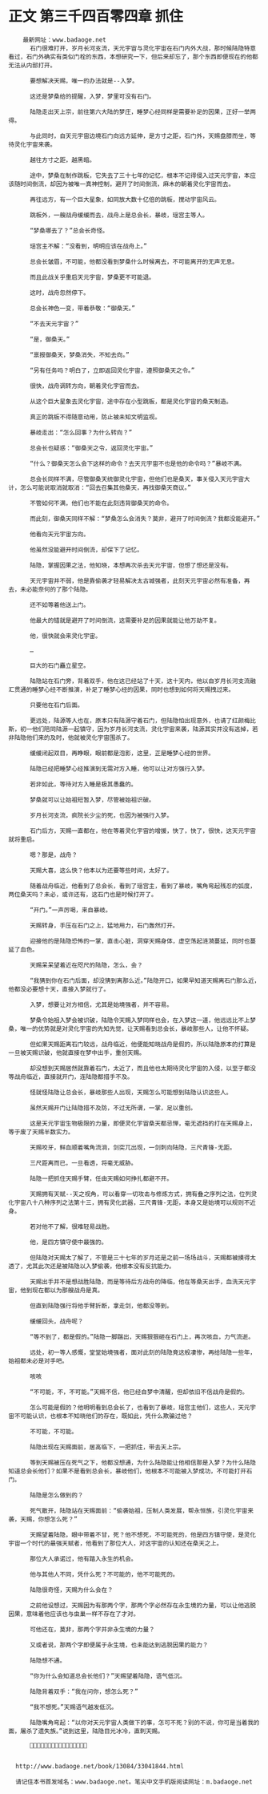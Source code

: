 # 正文 第三千四百零四章 抓住
        最新网址：www.badaoge.net
          石门很难打开，岁月长河支流，天元宇宙与灵化宇宙在石门内外大战，那时候陆隐特意看过，石门外确实有类似门栓的东西，本想研究一下，但后来却忘了，那个东西即便现在的他都无法从内部打开。
      
          要想解决天赐，唯一的办法就是--入梦。
      
          这还是梦桑给的提醒，入梦，梦里可没有石门。
      
          陆隐走出天上宗，前往第六大陆的梦庄，睡梦心经同样是需要补足的因果，正好一举两得。
      
          与此同时，自天元宇宙边境石门向远方延伸，是方寸之距，石门外，天赐盘膝而坐，等待灵化宇宙来袭。
      
          越往方寸之距，越黑暗。
      
          途中，梦桑在制作跳板，它失去了三十七年的记忆，根本不记得侵入过天元宇宙，本应该随时间倒流，却因为被唯一真神控制，避开了时间倒流，麻木的朝着灵化宇宙而去。
      
          再往远方，有一个巨大星象，如同放大数十亿倍的跳板，搅动宇宙风云。
      
          跳板外，一艘战舟缓缓而去，战舟上是总会长，暴岐，瑶宫主等人。
      
          “梦桑哪去了？”总会长奇怪。
      
          瑶宫主不解：“没看到，明明应该在战舟上。”
      
          总会长皱眉，不可能，他都没看到梦桑什么时候离去，不可能离开的无声无息。
      
          而且此战关乎重启天元宇宙，梦桑更不可能退。
      
          这时，战舟忽然停下。
      
          总会长神色一变，带着恭敬：“御桑天。”
      
          “不去天元宇宙？”
      
          “是，御桑天。”
      
          “禀报御桑天，梦桑消失，不知去向。”
      
          “另有任务吗？明白了，立即返回灵化宇宙，遵照御桑天之令。”
      
          很快，战舟调转方向，朝着灵化宇宙而去。
      
          从这个巨大星象去灵化宇宙，途中存在小型跳板，都是灵化宇宙的桑天制造。
      
          真正的跳板不得随意动用，防止被未知文明监视。
      
          暴岐走出：“怎么回事？为什么转向？”
      
          总会长也疑惑：“御桑天之令，返回灵化宇宙。”
      
          “什么？御桑天怎么会下这样的命令？去天元宇宙不也是他的命令吗？”暴岐不满。
      
          总会长同样不满，尽管御桑天统御灵化宇宙，但他们也是桑天，事关侵入天元宇宙大计，怎么可能说取消就取消：“回去召集其他桑天，再找御桑天商议。”
      
          不管如何不满，他们也不能在此刻违背御桑天的命令。
      
          而此刻，御桑天同样不解：“梦桑怎么会消失？莫非，避开了时间倒流？我都没能避开。”
      
          他看向天元宇宙方向。
      
          他虽然没能避开时间倒流，却保下了记忆。
      
          陆隐，掌握因果之法，他知晓，本想再次杀去天元宇宙，但想了想还是没有。
      
          天元宇宙并不弱，他是靠偷袭才轻易解决太古城强者，此刻天元宇宙必然有准备，再去，未必能奈何的了那个陆隐。
      
          还不如等着他送上门。
      
          他最大的错就是避开了时间倒流，这需要补足的因果就能让他万劫不复。
      
          他，很快就会来灵化宇宙。
      
          …
      
          巨大的石门矗立星空。
      
          陆隐站在石门旁，背着双手，他在这已经站了十天，这十天内，他以自岁月长河支流融汇贯通的睡梦心经不断推演，补足了睡梦心经的因果，同时也想到如何将天赐拽过来。
      
          只要他在石门后面。
      
          更远处，陆源等人也在，原本只有陆源守着石门，但陆隐怕出现意外，也请了红颜梅比斯，初一他们陪同陆源一起镇守，因为岁月长河支流，灵化宇宙来袭，陆源其实并没有逃掉，若非陆隐他们来的及时，他就被灵化宇宙围杀了。
      
          缓缓闭起双目，再睁眼，眼前都是泡影，这里，正是睡梦心经的世界。
      
          陆隐已经把睡梦心经推演到无需对方入睡，他可以让对方强行入梦。
      
          若非如此，等待对方入睡是极其愚蠢的。
      
          梦桑就可以让始祖短暂入梦，尽管被始祖识破。
      
          岁月长河支流，疯院长少尘的死，也因为被强行入梦。
      
          石门后方，天赐一直都在，他在等着灵化宇宙的增援，快了，快了，很快，这天元宇宙就将重启。
      
          嗯？那是，战舟？
      
          天赐大喜，这么快？他本以为还要等些时间，太好了。
      
          随着战舟临近，他看到了总会长，看到了瑶宫主，看到了暴岐，嘴角弯起残忍的弧度，两位桑天吗？未必，或许还有，这石门也是时候打开了。
      
          “开门。”一声厉喝，来自暴岐。
      
          天赐转身，手压在石门之上，猛地用力，石门轰然打开。
      
          迎接他的是陆隐恐怖的一掌，直击心脏，洞穿天赐身体，虚空荡起涟漪蔓延，同时也蔓延了血色。
      
          天赐呆呆望着近在咫尺的陆隐，怎么，会？
      
          “我猜到你在石门后面，却没猜到离那么近。”陆隐开口，如果早知道天赐离石门那么近，他都没必要想十天，直接入梦就行了。
      
          入梦，想要让对方相信，尤其是始境强者，并不容易。
      
          梦桑令始祖入梦会被识破，陆隐令天赐入梦同样也会，在入梦这一道，他远远比不上梦桑，唯一的优势就是对灵化宇宙的先知先觉，让天赐看到总会长，暴岐那些人，让他不怀疑。
      
          但如果天赐距离石门较远，战舟临近，他便能知晓战舟是假的，所以陆隐原本的打算是一旦被天赐识破，他就直接在梦中出手，重创天赐。
      
          却没想到天赐居然就靠着石门，太近了，而且他也太期待灵化宇宙的入侵，以至于都没等战舟临近，直接就开门，连陆隐都措手不及。
      
          怪就怪陆隐让总会长，暴岐那些人出现，天赐怎么可能想到陆隐认识这些人。
      
          虽然天赐开门让陆隐措不及防，不过无所谓，一掌，足以重创。
      
          这是天元宇宙生物极限的力量，即便灵化宇宙桑天都忌惮，毫无遮挡的打在天赐身上，等于废了天赐半数实力。
      
          天赐咬牙，鲜血顺着嘴角流淌，剑突兀出现，一剑刺向陆隐，三尺青锋-无距。
      
          三尺距离而已，一旦看透，将毫无威胁。
      
          陆隐一把抓住天赐手臂，任由天赐如何挣扎都避不开。
      
          天赐拥有天赋--天之视角，可以看穿一切攻击与修炼方式，拥有叠之序列之法，位列灵化宇宙八十八种序列之法第十三，拥有灵化武器，三尺青锋-无距，本身又是始境可以规则不近身。
      
          若对他不了解，很难轻易战胜。
      
          他，是四方镇守使中最强的。
      
          但陆隐对天赐太了解了，不管是三十七年的岁月还是之前一场场战斗，天赐都被摸得太透了，尤其此次还是被陆隐以入梦偷袭，他根本没有反抗能力。
      
          天赐出手并不是想战胜陆隐，而是等待后方战舟的降临，他在等桑天出手，血洗天元宇宙，他到现在都以为那艘战舟是真。
      
          但直到陆隐强行将他手臂折断，拿走剑，他都没等到。
      
          缓缓回头，战舟呢？
      
          “等不到了，都是假的。”陆隐一脚踹出，天赐狠狠砸在石门上，再次咳血，力气流逝。
      
          远处，初一等人感慨，堂堂始境强者，面对此刻的陆隐竟这般凄惨，再给陆隐一些年，始祖都未必是对手吧。
      
          咳咳
      
          “不可能，不，不可能。”天赐不信，他已经自梦中清醒，但却依旧不信战舟是假的。
      
          怎么可能是假的？他明明看到总会长了，也看到了暴岐，瑶宫主他们，这些人，天元宇宙不可能认识，也根本不知晓他们的存在，既如此，凭什么欺骗过他？
      
          不可能，不可能。
      
          陆隐出现在天赐面前，居高临下，一把抓住，带去天上宗。
      
          等到天赐被压在死气之下，他都没想通，为什么陆隐能让他相信那是入梦？为什么陆隐知道总会长他们？如果不是看到总会长，暴岐他们，他根本不可能被入梦成功，不可能打开石门。
      
          陆隐是怎么做到的？
      
          死气散开，陆隐站在天赐面前：“偷袭始祖，压制人类发展，帮永恒族，引灵化宇宙来袭，天赐，你想怎么死？”
      
          天赐望着陆隐，眼中带着不甘，死？他不想死，不可能死的，他是四方镇守使，是灵化宇宙一个时代的最强天赋者，他看到了那位大人，对这宇宙的认知还在桑天之上。
      
          那位大人承诺过，他有踏入永生的机会。
      
          他与其他人不同，凭什么死？不可能的，他不可能死的。
      
          陆隐很奇怪，天赐为什么会在？
      
          之前他设想过，天赐因为有那两个字，那两个字必然存在永生境的力量，可以让他逃脱因果，意味着他应该也与虫巢一样不存在了才对。
      
          可他还在，莫非，那两个字并非永生境的力量？
      
          又或者说，那两个字即便属于永生境，也未能达到逃脱因果的能力？
      
          陆隐想不通。
      
          “你为什么会知道总会长他们？”天赐望着陆隐，语气低沉。
      
          陆隐背着双手：“我在问你，想怎么死？”
      
          “我不想死。”天赐语气越发低沉。
      
          陆隐嘴角弯起：“以你对天元宇宙人类做下的事，怎可不死？别的不说，你可是当着我的面，屠杀了遗失族。”说到这里，陆隐目光冰冷，直刺天赐。
      
          
      
      
      http://www.badaoge.net/book/13084/33041844.html
      
      请记住本书首发域名：www.badaoge.net。笔尖中文手机版阅读网址：m.badaoge.net